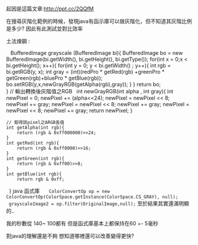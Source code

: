 起因是這篇文章:http://ppt.cc/2QQfM

在搜尋灰階化範例的時候，發現java有函示庫可以做灰階化，但不知道其灰階比例是多少?
因此有此測試並對比效率

土法煉鋼 : 

    BufferedImage grayscale (BufferedImage bi){
        BufferedImage bo = new BufferedImage(bi.getWidth(), bi.getHeight(), bi.getType());
            for(int x = 0;x < bi.getHeight(); x++){
                for(int y = 0; y < bi.getWidth() ; y++){
                    int rgb = bi.getRGB(y, x);
                    int gray = (int)(redPro * getRed(rgb) +greenPro * getGreen(rgb)+bluePro * getBlue(rgb));
                    bo.setRGB(y,x,newGrayRGB(getAlpha(rgb),gray));
                }
            }
        return bo;                
    }
    // 輸出轉換後灰階值之RGB
    int newGrayRGB(int alpha , int gray){
        int newPixel = 0; 
        newPixel += (alpha<<24); 
        newPixel = newPixel << 8; 
        newPixel += gray; 
        newPixel = newPixel << 8; 
        newPixel += gray; 
        newPixel = newPixel << 8; 
        newPixel += gray; 
        return newPixel; 
    }
        
    // 取得該pixel之ARGB各值 
    int getAlpha(int rgb){
        return (rgb & 0xff000000)>>24;
    }
    int getRed(int rgb){
        return (rgb & 0xff0000)>>16;
    }
    int getGreen(int rgb){
        return (rgb & 0xff00)>>8;
    }
    int getBlue(int rgb){
        return rgb & 0xff;
    }
java 函式庫
`
    ColorConvertOp op = new ColorConvertOp(ColorSpace.getInstance(ColorSpace.CS_GRAY), null);
    grayscaleImage2 = op.filter(OriginalImage,null);
`
至於結果其實還滿明顯的..


我的秒數從 140~ 100都有
但是函式庫基本上都保持在60 +- 5毫秒

對java的理解還是不夠
想知道哪裡還可以改善變得更快?
